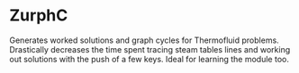 # ZurphC
Generates worked solutions and graph cycles for Thermofluid problems. Drastically decreases the time spent tracing steam tables lines and working out solutions with the push of a few keys. Ideal for learning the module too.
